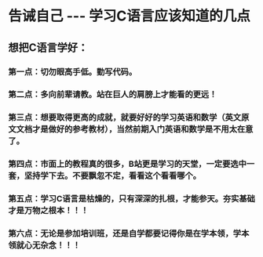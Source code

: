 # 告诫自己 --- 学习C语言应该知道的几点
## 想把C语言学好：
### 第一点：切勿眼高手低。勤写代码。
### 第二点：多向前辈请教。站在巨人的肩膀上才能看的更远！
### 第三点：想要取得更高的成就，就要好好的学习英语和数学（英文原文文档才是做好的参考教材），当然前期入门英语和数学是不用太在意了。
### 第四点：市面上的教程真的很多，B站更是学习的天堂，一定要选中一套，坚持学下去。不要飘忽不定，看看这个看看哪个。
### 第五点：学习C语言是枯燥的，只有深深的扎根，才能参天。夯实基础才是万物之根本！！！
### 第六点：无论是参加培训班，还是自学都要记得你是在学本领，学本领就心无杂念！！！
